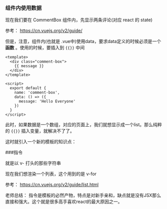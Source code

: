### 组件内使用数据

现在我们要在 CommentBox 组件内，先显示两条评论(对应 react 的 state)

参考： https://cn.vuejs.org/v2/guide/

但是，注意，组件内(也就是 .vue中)使用data，要求data定义的时候必须是一个 **函数** 。使用的时候，要插入到 ```{{}}``` 中间

```
<template>
  <div class="comment-box">
    {{ message }}
  </div>
</template>

<script>
  export default {
    name: 'comment-box',
    data: () => ({
      message: 'Hello Everyone'
    })
  }
</script>
```

此时，如果数据是一个数组，对应的页面上，我们就想显示成一个list。那么纯粹的 ```{{}}``` 插入变量，就解决不了了。

这时就引入一个新的模板的知识点：

###指令

就是以 v- 打头的那些字符串

现在我们想渲染一个列表，这个用到的是 v-for

参考： https://cn.vuejs.org/v2/guide/list.html

老师总结： 指令是模板的必然产物，特点是对新手亲和，缺点就是没有JSX那么直接和强大。这个就是很多高手喜欢react的最大原因之一。
